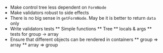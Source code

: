 * Make control tree less dependent on `FormNode`
* Make validators robust to side effects
* There is no big sense in `getFormNode`. May be it is better to return `data` only
* Write validators tests
** Simple functions
** Tree
** locals & args
** tests for group -> array
* Ensure that different objects can be rendered in containers
** group => array
** array => group
